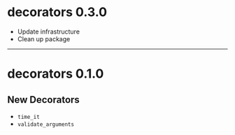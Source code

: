 # decorators 0.3.0

- Update infrastructure
- Clean up package

---

# decorators 0.1.0

## New Decorators

-   `time_it` 
-   `validate_arguments` 
